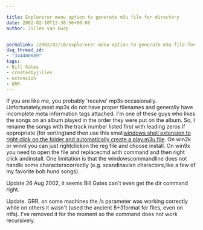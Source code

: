 ```yaml
---

title: Explorerer menu option to generate m3u file for directory
date: 2002-02-10T13:38:56+00:00
author: Jilles van Gurp


permalink: /2002/02/10/explorerer-menu-option-to-generate-m3u-file-for-directory/
dsq_thread_id:
- "344400089"
tags:
- Bill Gates
- createdbyjilles
- extension
- GRR
---
```

If you are like me, you probably 'receive' mp3s occasionally. Unfortunately,most mp3s do not have proper filenames and generally have incomplete meta information tags attached. I'm one of these guys who likes the songs on an album played in the order they were put on the album. So, I rename the songs with the track number listed first with leading zeros if appropriate (for sorting)and then use this small[windows shell extension to right click on the folder and automatically create a play.m3u file](https://www.jillesvangurp.com/nerdstuff/makem3u.reg). On win2k or winnt you can just rightclickon the reg file and choose install. On win9x you need to open the file and replacecmd with command and then right click andinstall. One limitation is that the windowscommandline does not handle some characterscorrectly (e.g. scandinavian characters,like a few of my favorite bob hund songs).

Update 26 Aug 2002, it seems Bill Gates can't even get the dir command right.

Update. GRR, on some machines the /s parameter was working correctly while on others it wasn't (used the ancient 8+3format for files, even on ntfs). I've removed it for the moment so the command does not work recursively.